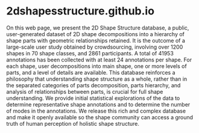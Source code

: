 # 2dshapesstructure.github.io
On this web page, we present the 2D Shape Structure database, a public, user-generated dataset of 2D shape decompositions into a hierarchy of shape parts with geometric relationships retained. It is the outcome of a large-scale user study obtained by crowdsourcing, involving over 1200 shapes in 70 shape classes, and 2861 participants. A total of 41953 annotations has been collected with at least 24 annotations per shape. For each shape, user decompositions into main shape, one or more levels of parts, and a level of details are available. This database reinforces a philosophy that understanding shape structure as a whole, rather than in the separated categories of parts decomposition, parts hierarchy, and analysis of relationships between parts, is crucial for full shape understanding. We provide initial statistical explorations of the data to determine representative shape annotations and to determine the number of modes in the annotations. We release this rich and complex database and make it openly available so the shape community can access a ground truth of human perception of holistic shape structure.
